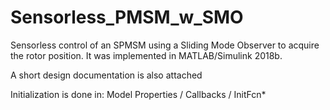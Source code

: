 # Sensorless_PMSM_w_SMO
Sensorless control of an SPMSM using a Sliding Mode Observer to acquire the rotor position. It was implemented in MATLAB/Simulink 2018b.

A short design documentation is also attached

Initialization is done in: Model Properties / Callbacks / InitFcn* 
